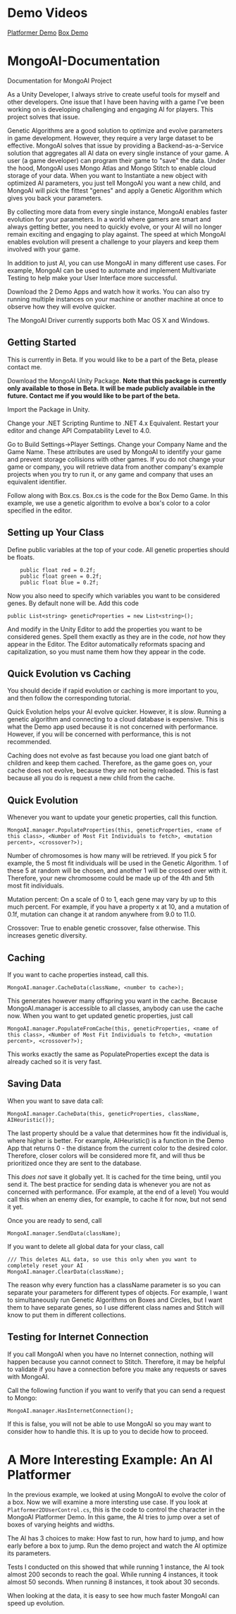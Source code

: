 # Demo Videos
[Platformer Demo](https://www.youtube.com/watch?v=zhdwVdtIMCU)
[Box Demo](https://www.youtube.com/watch?v=EOk0At5IzqI)

# MongoAI-Documentation
Documentation for MongoAI Project

As a Unity Developer, I always strive to create useful tools for myself and other developers. One issue that I have been having with a game I've been working on is developing challenging and engaging AI for players. This project solves that issue.

Genetic Algorithms are a good solution to optimize and evolve parameters in game development. However, they require a very large dataset to be effective. MongoAI solves that issue by providing a Backend-as-a-Service solution that aggregates all AI data on every single instance of your game. A user (a game developer) can program their game to "save" the data. Under the hood, MongoAI uses Mongo Atlas and Mongo Stitch to enable cloud storage of your data. When you want to Instantiate a new object with optimized AI parameters, you just tell MongoAI you want a new child, and MongoAI will pick the fittest "genes" and apply a Genetic Algorithm which gives you back your parameters.

By collecting more data from every single instance, MongoAI enables faster evolution for your parameters. In a world where gamers are smart and always getting better, you need to quickly evolve, or your AI will no longer remain exciting and engaging to play against. The speed at which MongoAI enables evolution will present a challenge to your players and keep them involved with your game.

In addition to just AI, you can use MongoAI in many different use cases. For example, MongoAI can be used to automate and implement Multivariate Testing to help make your User Interface more successful.

Download the 2 Demo Apps and watch how it works. You can also try running multiple instances on your machine or another machine at once to observe how they will evolve quicker.

The MongoAI Driver currently supports both Mac OS X and Windows.

## Getting Started
This is currently in Beta. If you would like to be a part of the Beta, please contact me.

Download the MongoAI Unity Package.
**Note that this package is currently only available to those in Beta. It will be made publicly available in the future. Contact me if you would like to be part of the beta.**

Import the Package in Unity.

Change your .NET Scripting Runtime to .NET 4.x Equivalent. Restart your editor and change API Compatability Level to 4.0.

Go to Build Settings->Player Settings. Change your Company Name and the Game Name. These attributes are used by MongoAI to identify your game and prevent storage collisions with other games. If you do not change your game or company, you will retrieve data from another company's example projects when you try to run it, or any game and company that uses an equivalent identifier.

Follow along with Box.cs. Box.cs is the code for the Box Demo Game. In this example, we use a genetic algorithm to evolve a box's color to a color specified in the editor.

## Setting up Your Class
Define public variables at the top of your code. All genetic properties should be floats.

```
    public float red = 0.2f;
    public float green = 0.2f;
    public float blue = 0.2f;
```

Now you also need to specify which variables you want to be considered genes. By default none will be. Add this code

```
public List<string> geneticProperties = new List<string>();
```

And modify in the Unity Editor to add the properties you want to be considered genes. Spell them exactly as they are in the code, *not* how they appear in the Editor. The Editor automatically reformats spacing and capitalization, so you must name them how they appear in the code.

## Quick Evolution vs Caching
You should decide if rapid evolution or caching is more important to you, and then follow the corresponding tutorial.

Quick Evolution helps your AI evolve quicker. However, it is *slow*. Running a genetic algorithm and connecting to a cloud database is expensive. This is what the Demo app used because it is not concerned with performance. However, if you will be concerned with performance, this is not recommended.

Caching does not evolve as fast because you load one giant batch of children and keep them cached. Therefore, as the game goes on, your cache does not evolve, because they are not being reloaded. This is fast because all you do is request a new child from the cache.

## Quick Evolution

Whenever you want to update your genetic properties, call this function.

```
MongoAI.manager.PopulateProperties(this, geneticProperties, <name of this class>, <Number of Most Fit Individuals to fetch>, <mutation percent>, <crossover?>);
```

Number of chromosomes is how many will be retrieved. If you pick 5 for example, the 5 most fit individuals will be used in the Genetic Algorithm. 1 of these 5 at random will be chosen, and another 1 will be crossed over with it. Therefore, your new chromosome could be made up of the 4th and 5th most fit individuals.

Mutation percent: On a scale of 0 to 1, each gene may vary by up to this much percent. For example, if you have a property x at 10, and a mutation of 0.1f, mutation can change it at random anywhere from 9.0 to 11.0.

Crossover: True to enable genetic crossover, false otherwise. This increases genetic diversity.

## Caching

If you want to cache properties instead, call this.

```
MongoAI.manager.CacheData(className, <number to cache>);
```

This generates however many offspring you want in the cache. Because MongoAI.manager is accessible to all classes, anybody can use the cache now. When you want to get updated genetic properties, just call

```
MongoAI.manager.PopulateFromCache(this, geneticProperties, <name of this class>, <Number of Most Fit Individuals to fetch>, <mutation percent>, <crossover?>);
```

This works exactly the same as PopulateProperties except the data is already cached so it is very fast.

## Saving Data
When you want to save data call:

```
MongoAI.manager.CacheData(this, geneticProperties, className, AIHeuristic());
```

The last property should be a value that determines how fit the individual is, where higher is better. For example, AIHeuristic() is a function in the Demo App that returns 0 - the distance from the current color to the desired color. Therefore, closer colors will be considered more fit, and will thus be prioritized once they are sent to the database.

This *does not* save it globally yet. It is cached for the time being, until you send it. The best practice for sending data is whenever you are not as concerned with performance. (For example, at the end of a level) You would call this when an enemy dies, for example, to cache it for now, but not send it yet.

Once you are ready to send, call

```
MongoAI.manager.SendData(className);
```

If you want to delete all global data for your class, call
```
/// This deletes ALL data, so use this only when you want to completely reset your AI
MongoAI.manager.ClearData(className);
```

The reason why every function has a className parameter is so you can separate your parameters for different types of objects. For example, I want to simultaneously run Genetic Algorithms on Boxes and Circles, but I want them to have separate genes, so I use different class names and Stitch will know to put them in different collections.

## Testing for Internet Connection
If you call MongoAI when you have no Internet connection, nothing will happen because you cannot connect to Stitch. Therefore, it may be helpful to validate if you have a connection before you make any requests or saves with MongoAI.

Call the following function if you want to verify that you can send a request to Mongo:
```
MongoAI.manager.HasInternetConnection();
```

If this is false, you will not be able to use MongoAI so you may want to consider how to handle this. It is up to you to decide how to proceed.

# A More Interesting Example: An AI Platformer

In the previous example, we looked at using MongoAI to evolve the color of a box. Now we will examine a more intersting use case. If you look at ```Platformer2DUserControl.cs```, this is the code to control the character in the MongoAI Platformer Demo. In this game, the AI tries to jump over a set of boxes of varying heights and widths.

The AI has 3 choices to make: How fast to run, how hard to jump, and how early before a box to jump. Run the demo project and watch the AI optimize its parameters.

Tests I conducted on this showed that while running 1 instance, the AI took almost 200 seconds to reach the goal.
While running 4 instances, it took almost 50 seconds.
When running 8 instances, it took about 30 seconds.

When looking at the data, it is easy to see how much faster MongoAI can speed up evolution.
